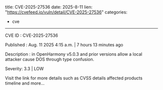  
title: CVE-2025-27536
date: 2025-8-11
lien: "https://cvefeed.io/vuln/detail/CVE-2025-27536"
categories:
  - cve
---

CVE ID : CVE-2025-27536

Published :  Aug. 11
2025
4:15 a.m. | 7 hours
13 minutes ago

Description : in OpenHarmony v5.0.3 and prior versions allow a local attacker cause DOS through type confusion.

Severity: 3.3 | LOW

Visit the link for more details
such as CVSS details
affected products
timeline
and more...
